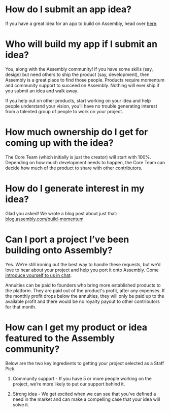 # How do I submit an app idea?

If you have a great idea for an app to build on Assembly, head over [here](http://assembly.com/start).


# Who will build my app if I submit an idea?

You, along with the Assembly community! If you have some skills (say, design) but need others to ship the product (say, development), then Assembly is a great place to find those people. Products require momentum and community support to succeed on Assembly. Nothing will ever ship if you submit an idea and walk away.

If you help out on other products, start working on your idea and help people understand your vision, you’ll have no trouble generating interest from a talented group of people to work on your project.


# How much ownership do I get for coming up with the idea?

The Core Team (which initially is just the creator) will start with 100%. Depending on how much development needs to happen, the Core Team can decide how much of the product to share with other contributors. 


# How do I generate interest in my idea?

Glad you asked! We wrote a blog post about just that: [blog.assembly.com/build-momentum](http://blog.assembly.com/build-momentum)


# Can I port a project I’ve been building onto Assembly?

Yes. We’re still ironing out the best way to handle these requests, but we’d love to hear about your project and help you port it onto Assembly. Come [introduce yourself to us in chat](https://assembly.com/chat/general).

Annuities can be paid to founders who bring more established products to the platform. They are paid out of the product's profit, after any expenses. If the monthly profit drops below the annuities, they will only be paid up to the available profit and there would be no royalty payout to other contributors for that month.


# How can I get my product or idea featured to the Assembly community?

Below are the two key ingredients to getting your project selected as a Staff Pick.

1. Community support - If you have 5 or more people working on the project, we’re more likely to put our support behind it.

2. Strong idea - We get excited when we can see that you’ve defined a need in the market and can make a compelling case that your idea will solve it.
